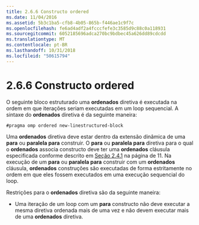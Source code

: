```yaml
---
title: 2.6.6 Constructo ordered
ms.date: 11/04/2016
ms.assetid: 5b3c1ba5-cfb8-4b05-865b-f446ae1c9f7c
ms.openlocfilehash: fe6ad4adf2a4fcccfefe3c3585d9c88c0a118931
ms.sourcegitcommit: 6052185696adca270bc9bdbec45a626dd89cdcdd
ms.translationtype: MT
ms.contentlocale: pt-BR
ms.lasthandoff: 10/31/2018
ms.locfileid: "50615794"
---
```

# <a name="266-ordered-construct"></a>2.6.6 Constructo ordered

O seguinte bloco estruturado uma **ordenados** diretiva é executada na ordem em que iterações seriam executadas em um loop sequencial. A sintaxe do **ordenados** diretiva é da seguinte maneira:

```
#pragma omp ordered new-linestructured-block
```

Uma **ordenados** diretiva deve estar dentro da extensão dinâmica de uma **para** ou **paralela para** construir. O **para** ou **paralela para** diretiva para o qual o **ordenados** associa constructo deve ter uma **ordenados** cláusula especificada conforme descrito em [Seção 2.4.1](../../parallel/openmp/2-4-1-for-construct.md) na página de 11. Na execução de um **para** ou **paralela para** construir com um **ordenados** cláusula, **ordenados** construções são executadas de forma estritamente no ordem em que eles fossem executados em uma execução sequencial do loop.

Restrições para o **ordenados** diretiva são da seguinte maneira:

- Uma iteração de um loop com um **para** constructo não deve executar a mesma diretiva ordenada mais de uma vez e não devem executar mais de uma **ordenados** diretiva.
